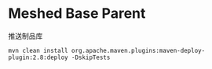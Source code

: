 # Meshed Base Parent

推送制品库
```shell
mvn clean install org.apache.maven.plugins:maven-deploy-plugin:2.8:deploy -DskipTests
```